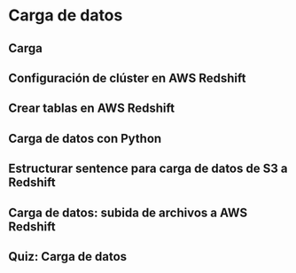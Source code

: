 # Carga de datos

## Carga

## Configuración de clúster en AWS Redshift

## Crear tablas en AWS Redshift

## Carga de datos con Python

## Estructurar sentence para carga de datos de S3 a Redshift

## Carga de datos: subida de archivos a AWS Redshift

## Quiz: Carga de datos